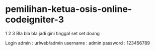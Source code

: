 # pemilihan-ketua-osis-online-codeigniter-3
1 2 3 Bla bla bla jadi gini tinggal set set doang

Login admin : urlweb/admin 
username : admin
password : 123456789
